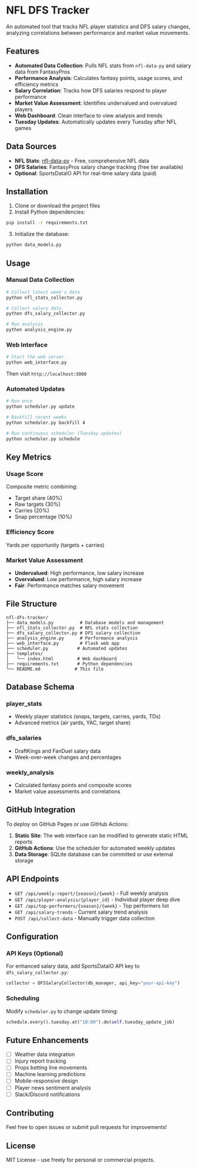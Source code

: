 # NFL DFS Tracker

An automated tool that tracks NFL player statistics and DFS salary changes, analyzing correlations between performance and market value movements.

## Features

- **Automated Data Collection**: Pulls NFL stats from `nfl-data-py` and salary data from FantasyPros
- **Performance Analysis**: Calculates fantasy points, usage scores, and efficiency metrics
- **Salary Correlation**: Tracks how DFS salaries respond to player performance
- **Market Value Assessment**: Identifies undervalued and overvalued players
- **Web Dashboard**: Clean interface to view analysis and trends
- **Tuesday Updates**: Automatically updates every Tuesday after NFL games

## Data Sources

- **NFL Stats**: [nfl-data-py](https://github.com/nflverse/nfl_data_py) - Free, comprehensive NFL data
- **DFS Salaries**: FantasyPros salary change tracking (free tier available)
- **Optional**: SportsDataIO API for real-time salary data (paid)

## Installation

1. Clone or download the project files
2. Install Python dependencies:
```bash
pip install -r requirements.txt
```

3. Initialize the database:
```bash
python data_models.py
```

## Usage

### Manual Data Collection
```bash
# Collect latest week's data
python nfl_stats_collector.py

# Collect salary data
python dfs_salary_collector.py

# Run analysis
python analysis_engine.py
```

### Web Interface
```bash
# Start the web server
python web_interface.py
```
Then visit `http://localhost:5000`

### Automated Updates
```bash
# Run once
python scheduler.py update

# Backfill recent weeks
python scheduler.py backfill 4

# Run continuous scheduler (Tuesday updates)
python scheduler.py schedule
```

## Key Metrics

### Usage Score
Composite metric combining:
- Target share (40%)
- Raw targets (30%) 
- Carries (20%)
- Snap percentage (10%)

### Efficiency Score
Yards per opportunity (targets + carries)

### Market Value Assessment
- **Undervalued**: High performance, low salary increase
- **Overvalued**: Low performance, high salary increase  
- **Fair**: Performance matches salary movement

## File Structure

```
nfl-dfs-tracker/
├── data_models.py          # Database models and management
├── nfl_stats_collector.py  # NFL stats collection
├── dfs_salary_collector.py # DFS salary collection
├── analysis_engine.py      # Performance analysis
├── web_interface.py        # Flask web app
├── scheduler.py           # Automated updates
├── templates/
│   └── index.html         # Web dashboard
├── requirements.txt       # Python dependencies
└── README.md             # This file
```

## Database Schema

### player_stats
- Weekly player statistics (snaps, targets, carries, yards, TDs)
- Advanced metrics (air yards, YAC, target share)

### dfs_salaries  
- DraftKings and FanDuel salary data
- Week-over-week changes and percentages

### weekly_analysis
- Calculated fantasy points and composite scores
- Market value assessments and correlations

## GitHub Integration

To deploy on GitHub Pages or use GitHub Actions:

1. **Static Site**: The web interface can be modified to generate static HTML reports
2. **GitHub Actions**: Use the scheduler for automated weekly updates
3. **Data Storage**: SQLite database can be committed or use external storage

## API Endpoints

- `GET /api/weekly-report/{season}/{week}` - Full weekly analysis
- `GET /api/player-analysis/{player_id}` - Individual player deep dive
- `GET /api/top-performers/{season}/{week}` - Top performers list
- `GET /api/salary-trends` - Current salary trend analysis
- `POST /api/collect-data` - Manually trigger data collection

## Configuration

### API Keys (Optional)
For enhanced salary data, add SportsDataIO API key to `dfs_salary_collector.py`:
```python
collector = DFSSalaryCollector(db_manager, api_key="your-api-key")
```

### Scheduling
Modify `scheduler.py` to change update timing:
```python
schedule.every().tuesday.at("10:00").do(self.tuesday_update_job)
```

## Future Enhancements

- [ ] Weather data integration
- [ ] Injury report tracking  
- [ ] Props betting line movements
- [ ] Machine learning predictions
- [ ] Mobile-responsive design
- [ ] Player news sentiment analysis
- [ ] Slack/Discord notifications

## Contributing

Feel free to open issues or submit pull requests for improvements!

## License

MIT License - use freely for personal or commercial projects.